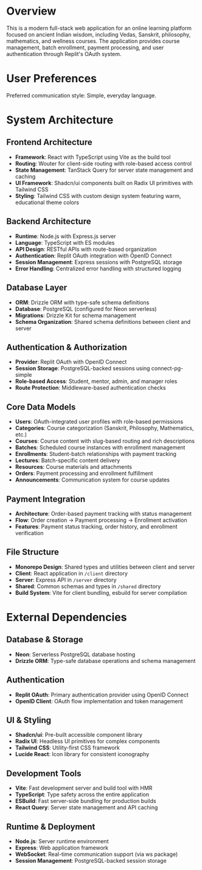# Overview

This is a modern full-stack web application for an online learning platform focused on ancient Indian wisdom, including Vedas, Sanskrit, philosophy, mathematics, and wellness courses. The application provides course management, batch enrollment, payment processing, and user authentication through Replit's OAuth system.

# User Preferences

Preferred communication style: Simple, everyday language.

# System Architecture

## Frontend Architecture
- **Framework**: React with TypeScript using Vite as the build tool
- **Routing**: Wouter for client-side routing with role-based access control
- **State Management**: TanStack Query for server state management and caching
- **UI Framework**: Shadcn/ui components built on Radix UI primitives with Tailwind CSS
- **Styling**: Tailwind CSS with custom design system featuring warm, educational theme colors

## Backend Architecture
- **Runtime**: Node.js with Express.js server
- **Language**: TypeScript with ES modules
- **API Design**: RESTful APIs with route-based organization
- **Authentication**: Replit OAuth integration with OpenID Connect
- **Session Management**: Express sessions with PostgreSQL storage
- **Error Handling**: Centralized error handling with structured logging

## Database Layer
- **ORM**: Drizzle ORM with type-safe schema definitions
- **Database**: PostgreSQL (configured for Neon serverless)
- **Migrations**: Drizzle Kit for schema management
- **Schema Organization**: Shared schema definitions between client and server

## Authentication & Authorization
- **Provider**: Replit OAuth with OpenID Connect
- **Session Storage**: PostgreSQL-backed sessions using connect-pg-simple
- **Role-based Access**: Student, mentor, admin, and manager roles
- **Route Protection**: Middleware-based authentication checks

## Core Data Models
- **Users**: OAuth-integrated user profiles with role-based permissions
- **Categories**: Course categorization (Sanskrit, Philosophy, Mathematics, etc.)
- **Courses**: Course content with slug-based routing and rich descriptions
- **Batches**: Scheduled course instances with enrollment management
- **Enrollments**: Student-batch relationships with payment tracking
- **Lectures**: Batch-specific content delivery
- **Resources**: Course materials and attachments
- **Orders**: Payment processing and enrollment fulfillment
- **Announcements**: Communication system for course updates

## Payment Integration
- **Architecture**: Order-based payment tracking with status management
- **Flow**: Order creation → Payment processing → Enrollment activation
- **Features**: Payment status tracking, order history, and enrollment verification

## File Structure
- **Monorepo Design**: Shared types and utilities between client and server
- **Client**: React application in `/client` directory
- **Server**: Express API in `/server` directory  
- **Shared**: Common schemas and types in `/shared` directory
- **Build System**: Vite for client bundling, esbuild for server compilation

# External Dependencies

## Database & Storage
- **Neon**: Serverless PostgreSQL database hosting
- **Drizzle ORM**: Type-safe database operations and schema management

## Authentication
- **Replit OAuth**: Primary authentication provider using OpenID Connect
- **OpenID Client**: OAuth flow implementation and token management

## UI & Styling
- **Shadcn/ui**: Pre-built accessible component library
- **Radix UI**: Headless UI primitives for complex components
- **Tailwind CSS**: Utility-first CSS framework
- **Lucide React**: Icon library for consistent iconography

## Development Tools
- **Vite**: Fast development server and build tool with HMR
- **TypeScript**: Type safety across the entire application
- **ESBuild**: Fast server-side bundling for production builds
- **React Query**: Server state management and API caching

## Runtime & Deployment
- **Node.js**: Server runtime environment
- **Express**: Web application framework
- **WebSocket**: Real-time communication support (via ws package)
- **Session Management**: PostgreSQL-backed session storage